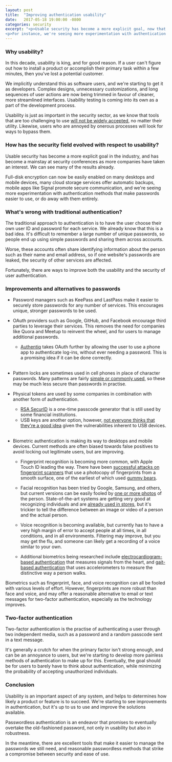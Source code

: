 ```yaml
---
layout: post
title:  "Improving authentication usability"
date:   2017-05-18 19:00:00 -0800
categories: security
excerpt: "<p>Usable security has become a more explicit goal, now that we've recognized that tools that are too challenging to use will not be widely accepted, no matter their utility.  Usability and security in practise have become a mainstay at security conferences, and we can see some of the results in industry.</p>
<p>For instance, we're seeing more experimentation with authentication methods that make passwords easier to use, or that do away with them entirely.</p>"
---
```


### Why usability?

In this decade, usability is king, and for good reason.  If a user can't figure out how to install a product or accomplish their primary task within a few minutes, then you've lost a potential customer.

We implicitly understand this as software users, and we're starting to get it as developers.  Complex designs, unnecessary customizations, and long sequences of user actions are now being trimmed in favour of cleaner, more streamlined interfaces.  Usability testing is coming into its own as a part of the development process.

Usability is just as important in the security sector, as we know that tools that are too challenging to use [will not be widely accepted](https://medium.com/local-voices-global-change/what-good-are-secure-communications-tools-if-no-one-uses-them-690ce2bdf9ec), no matter their utility.  Likewise, users who are annoyed by onerous processes will look for ways to bypass them.

### How has the security field evolved with respect to usability?

Usable security has become a more explicit goal in the industry, and has become a mainstay at security conferences as more companies have taken an interest.  We can see many of the results already.

Full-disk encryption can now be easily enabled on many desktops and mobile devices, many cloud storage services offer automatic backups, mobile apps like Signal promote secure communication, and we're seeing more experimentation with authentication methods that make passwords easier to use, or do away with them entirely.

### What's wrong with traditional authentication?

The traditional approach to authentication is to have the user choose their own user ID and password for each service.  We already know that this is a bad idea.  It's difficult to remember a large number of unique passwords, so people end up using simple passwords and sharing them across accounts.

Worse, these accounts often share identifying information about the person such as their name and email address, so if one website's passwords are leaked, the security of other services are affected.

Fortunately, there are ways to improve both the usability and the security of user authentication.

### Improvements and alternatives to passwords

* Password managers such as KeePass and LastPass make it easier to securely store passwords for any number of services.  This encourages unique, stronger passwords to be used.

* OAuth providers such as Google, GitHub, and Facebook encourage third parties to leverage their services.  This removes the need for companies like Quora and Meetup to reinvent the wheel, and for users to manage additional passwords.

  * [Authentiq](https://www.authentiq.com/) takes OAuth further by allowing the user to use a phone app to authenticate log-ins, without ever needing a password.  This is a promising idea if it can be done correctly.
<br><br>
* Pattern locks are sometimes used in cell phones in place of character passwords.  Many patterns are fairly [simple or commonly used](http://www.popularmechanics.com/technology/security/a17015/common-android-pattern-password/), so these may be much less secure than passwords in practise.

* Physical tokens are used by some companies in combination with another form of authentication.
  * [RSA SecurID](https://en.wikipedia.org/wiki/RSA_SecurID) is a one-time passcode generator that is still used by some financial institutions.
  * USB keys are another option, however, [not everyone thinks that they're a good idea](https://www.secsign.com/usb-authentication-keys-tokens-bad-idea/) given the vulnerabilities inherent to USB devices.
<br><br>
* Biometric authentication is making its way to desktops and mobile devices.  Current methods are often biased towards false positives to avoid locking out legitimate users, but are improving.

  * Fingerprint recognition is becoming more common, with Apple Touch ID leading the way.  There have been [successful attacks on fingerprint scanners](https://arstechnica.com/security/2013/09/defeating-apples-touch-id-its-easier-than-you-may-think/) that use a photocopy of fingerprints from a smooth surface, one of the earliest of which used [gummy bears](https://www.theregister.co.uk/2002/05/16/gummi_bears_defeat_fingerprint_sensors/).

  * Facial recognition has been tried by Google, Samsung, and others, but current versions can be easily fooled by [one or more photos](https://arstechnica.com/gadgets/2017/03/video-shows-galaxy-s8-face-recognition-can-be-defeated-with-a-picture/) of the person.  State-of-the-art systems are getting very good at recognizing individuals and are [already used in stores](http://fortune.com/2015/11/09/wal-mart-facial-recognition/), but it's trickier to tell the difference between an image or video of a person and the actual person.

  * Voice recognition is becoming available, but currently has to have a very high margin of error to accept people at all times, in all conditions, and in all environments.  Filtering may improve, but you may get the flu, and someone can likely get a recording of a voice similar to your own.

  * Additional biometrics being researched include [electrocardiogram-based authentication](http://www.mdpi.com/1424-8220/16/4/570) that measures signals from the heart, and [gait-based authentication](https://www.researchgate.net/publication/42803321_Biometric_Gait_Authentication_Using_Accelerometer_Sensor) that uses accelerometers to measure the distinctive way a person walks.

Biometrics such as fingerprint, face, and voice recognition can all be fooled with various levels of effort.  However, fingerprints are more robust than face and voice, and may offer a reasonable alternative to email or text messages for two-factor authentication, especially as the technology improves.

### Two-factor authentication

Two-factor authentication is the practise of authenticating a user through two independent media, such as a password and a random passcode sent in a text message.

It's generally a crutch for when the primary factor isn't strong enough, and can be an annoyance to users, but we're starting to develop more painless methods of authentication to make up for this.  Eventually, the goal should be for users to barely have to think about authentication, while minimizing the probability of accepting unauthorized individuals.

### Conclusion

Usability is an important aspect of any system, and helps to determines how likely a product or feature is to succeed.  We're starting to see improvements in authentication, but it's up to us to use and improve the solutions available.

Passwordless authentication is an endeavor that promises to eventually overtake the old-fashioned password, not only in usability but also in robustness.

In the meantime, there are excellent tools that make it easier to manage the passwords we still need, and reasonable passwordless methods that strike a compromise between security and ease of use.
